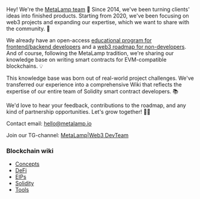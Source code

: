 Hey! We're the [MetaLamp team](https://www.metalamp.io/) 👋 Since 2014, we've been turning clients' ideas into finished products. Starting from 2020, we've been focusing on web3 projects and expanding our expertise, which we want to share with the community. 🚀

We already have an open-access [educational program for frontend/backend developers](https://github.com/fullstack-development/developers-roadmap) and a [web3 roadmap for non-developers](https://github.com/fullstack-development/web3-roadmap). And of course, following the MetaLamp tradition, we're sharing our knowledge base on writing smart contracts for EVM-compatible blockchains. 💡

This knowledge base was born out of real-world project challenges. We've transferred our experience into a comprehensive Wiki that reflects the expertise of our entire team of Solidity smart contract developers. 📚

We'd love to hear your feedback, contributions to the roadmap, and any kind of partnership opportunities. Let's grow together! 🌱✨

Contact email: hello@metalamp.io

Join our TG-channel: [MetaLamp|Web3 DevTeam](https://t.me/metametalamp)

### Blockchain wiki

- [Concepts](./concepts/README.md)
- [DeFi](./DeFi/README.md)
- [EIPs](./EIPs/README.md)
- [Solidity](./solidity/README.md)
- [Tools](./tools/README.md)


